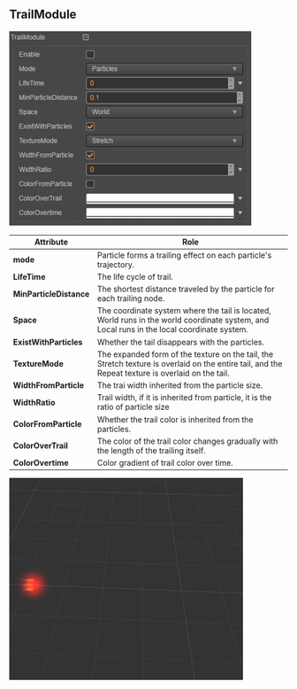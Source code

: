 ## TrailModule
![](particle-system/trail_module.png)

Attribute | Role
---|---
**mode** | Particle forms a trailing effect on each particle's trajectory.
**LifeTime** | The life cycle of trail.
**MinParticleDistance** | The shortest distance traveled by the particle for each trailing node.
**Space** | The coordinate system where the tail is located, World runs in the world coordinate system, and Local runs in the local coordinate system.
**ExistWithParticles** | Whether the tail disappears with the particles.
**TextureMode** | The expanded form of the texture on the tail, the Stretch texture is overlaid on the entire tail, and the Repeat texture is overlaid on the tail.
**WidthFromParticle** | The trai width inherited from the particle size.
**WidthRatio** | Trail width, if it is inherited from particle, it is the ratio of particle size
**ColorFromParticle** | Whether the trail color is inherited from the particles.
**ColorOverTrail** | The color of the trail color changes gradually with the length of the trailing itself.
**ColorOvertime** | Color gradient of trail color over time.

![](particle-system/trail.gif)